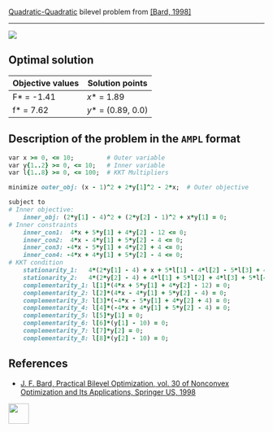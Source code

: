 [Quadratic-Quadratic](/BASBLib/QP-QP-problems) bilevel problem from [\[Bard, 1998\]][Bard, 1998]

---

![](/BASBLib/images/b_1998_07_eq.jpg)

## Optimal solution

Objective values   | Solution points         |
------------------ | ----------------------- |
F* = -1.41         | _x_* = 1.89             |
f* = 7.62          | _y_* = (0.89, 0.0)      |

## Description of the problem in the `AMPL` format

```ruby
var x >= 0, <= 10;         # Outer variable
var y{1..2} >= 0, <= 10;   # Inner variable
var l{1..8} >= 0, <= 100;  # KKT Multipliers

minimize outer_obj: (x - 1)^2 + 2*y[1]^2 - 2*x;  # Outer objective

subject to
# Inner objective:
    inner_obj: (2*y[1] - 4)^2 + (2*y[2] - 1)^2 + x*y[1] = 0;
# Inner constraints
    inner_con1:  4*x + 5*y[1] + 4*y[2] - 12 <= 0;
    inner_con2:  4*x - 4*y[1] + 5*y[2] - 4 <= 0;
    inner_con3: -4*x - 5*y[1] + 4*y[2] + 4 <= 0;
    inner_con4: -4*x + 4*y[1] + 5*y[2] - 4 <= 0;
# KKT condition
    stationarity_1:   4*(2*y[1] - 4) + x + 5*l[1] - 4*l[2] - 5*l[3] + 4*l[4] - l[5] + l[6] = 0;
    stationarity_2:   4*(2*y[2] - 4) + 4*l[1] + 5*l[2] + 4*l[3] + 5*l[4] - l[7] + l[8] = 0;
    complementarity_1: l[1]*(4*x + 5*y[1] + 4*y[2] - 12) = 0;
    complementarity_2: l[2]*(4*x - 4*y[1] + 5*y[2] - 4) = 0;
    complementarity_3: l[3]*(-4*x - 5*y[1] + 4*y[2] + 4) = 0;
    complementarity_4: l[4]*(-4*x + 4*y[1] + 5*y[2] - 4) = 0;
    complementarity_5: l[5]*y[1] = 0;
    complementarity_6: l[6]*(y[1] - 10) = 0;
    complementarity_7: l[7]*y[2] = 0;
    complementarity_8: l[8]*(y[2] - 10) = 0;
```

##  References

 - [J. F. Bard, Practical Bilevel Optimization, vol. 30 of Nonconvex Optimization and Its Applications, Springer US, 1998](https://doi.org/10.1007/978-1-4757-2836-1)

[<img src="http://www.interupgrade.com/images/pfeil-backbutton.png" width="40" height="40">](/BASBLib/QP-QP-problems "Back to summary of QP-QP bilevel problems")

[Bard, 1998]: https://doi.org/10.1007/978-1-4757-2836-1